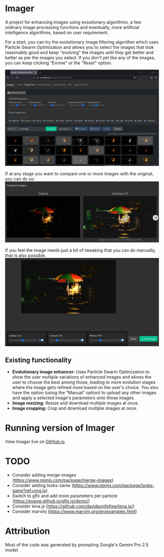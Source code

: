 # Imager
A project for enhancing images using evoutionary algorithms, a few ordinary image processing functions and eventually, more artificial intelligence algorithms, based on user requirement.  
  
For a start, you can try the evolutionary image filtering algorithm which uses Particle Swarm Optimization and allows you to select the images that look reasonably good and keep "evolving" the images until they get better and better as per the images you select. If you don't yet like any of the images, you can keep clicking "Evolve" or the "Reset" option.  

![Alt text](gallery/imageFiltering.png?raw=true "Image filtering")   
  
If at any stage you want to compare one or more images with the original, you can do so:    
![Alt text](gallery/compare.png?raw=true "Compare images with the original")   
  
If you feel the image needs just a bit of tweaking that you can do manually, that is also possible.  
![Alt text](gallery/manualEdit.png?raw=true "Manually tweak parameters to your satisfaction")   
  
## Existing functionality
* **Evolutionary image enhancer:** Uses Particle Swarm Optimization to show the user multiple variations of enhanced images and allows the user to choose the best among those, leading to more evolution stages where the image gets refined more based on the user's choice. You also have the option (using the "Manual" option) to upload any other images and apply a selected image's parameters onto those images.
* **Image resizing:** Resize and download multiple images at once.  
* **Image cropping:** Crop and download multiple images at once.  
  
# Running version of Imager  
View Imager live on [GitHub.io](https://nav9.github.io/Imager/). 
  
# TODO
* Consider adding merge-images (https://www.npmjs.com/package/merge-images)
* Consider adding looks-same (https://www.npmjs.com/package/looks-same?ref=img.ly)
* Switch to glfx and add more parameters per particle (https://evanw.github.io/glfx.js/demo/)
* Consider lena.js (https://github.com/davidsonfellipe/lena.js/)
* Consider marvinj (https://www.marvinj.org/en/examples.html)

# Attribution
Most of the code was generated by prompting Google's Gemini Pro 2.5 model.
